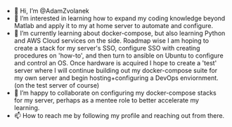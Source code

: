 - 👋 Hi, I’m @AdamZvolanek
- 👀 I’m interested in learning how to expand my coding knowledge beyond Matlab and apply it to my at home server to automate and configure.
- 🌱 I’m currently learning about docker-compose, but also learning Python and AWS Cloud services on the side. Roadmap wise I am hoping to create a stack for my server's SSO, configure SSO with creating procedures on 'how-to', and then turn to ansible on Ubuntu to configure and control an OS. Once hardware is acquired I hope to create a 'test' server where I will continue building out my docker-compose suite for my own server and begin hosting+configuring a DevOps enviornment. (on the test server of course)
- 💞️ I’m happy to collaborate on configuring my docker-compose stacks for my server, perhaps as a mentee role to better accelerate my learning.
- 📫 How to reach me by following my profile and reaching out from there.

<!---
waddoo123/waddoo123 is a ✨ special ✨ repository because its `README.md` (this file) appears on your GitHub profile.
You can click the Preview link to take a look at your changes.
--->
